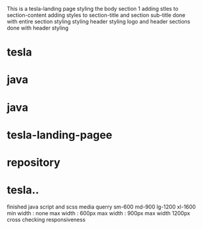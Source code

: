 This is a tesla-landing page
styling the body section 1
adding stles to section-content
adding styles to section-title and section sub-title
done with entire section styling
styling header
styling logo and header sections
done with header styling

# tesla
# java
# java
# tesla-landing-pagee
# repository
# tesla..
finished java script and scss
media querry 
sm-600
md-900
lg-1200
xl-1600
min width : none
max width : 600px
max width : 900px
max width 1200px
cross checking responsiveness
